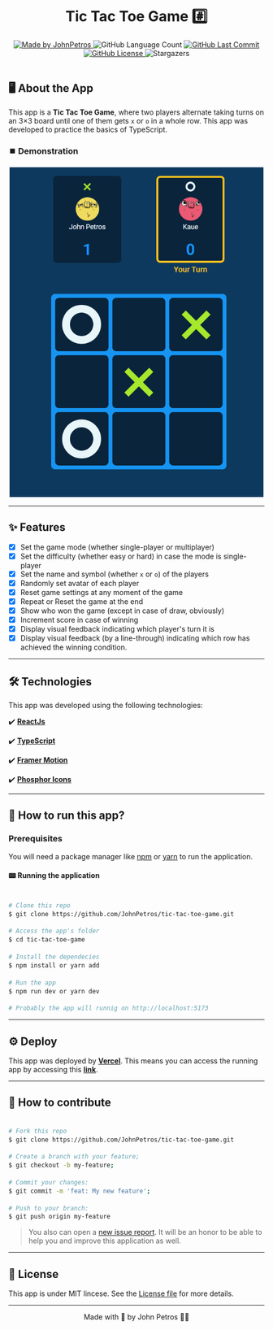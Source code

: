 <h1 align="center">
    Tic Tac Toe Game #️⃣
</h1>

<div align="center">
   <a href="https://github.com/JohnPetros">
      <img alt="Made by JohnPetros" src="https://img.shields.io/badge/made%20by-JohnPetros-blueviolet">
   </a>
   <img alt="GitHub Language Count" src="https://img.shields.io/github/languages/count/JohnPetros/tic-tac-toe-game">
   <a href="https://github.com/JohnPetros/tic-tac-toe-game/commits/main">
      <img alt="GitHub Last Commit" src="https://img.shields.io/github/last-commit/JohnPetros/tic-tac-toe-game">
   </a>
  </a>
   </a>
   <a href="https://github.com/JohnPetros/tic-tac-toe-game/blob/main/LICENSE.md">
      <img alt="GitHub License" src="https://img.shields.io/github/license/JohnPetros/tic-tac-toe-game">
   </a>
    <img alt="Stargazers" src="https://img.shields.io/github/stars/JohnPetros/tic-tac-toe-game?style=social">
</div>

<br>

## 🖥️ About the App

This app is a **Tic Tac Toe Game**, where two players alternate taking turns on an 3×3 board until one of them gets `x` or `o` in a whole row. This app was developed to practice the basics of TypeScript.

### ⏹️ Demonstration

<div align="center">
  <img src=".github/preview.png" width="500" alt="Preview of the running application" />
</div>

---

## ✨ Features

- [x] Set the game mode (whether single-player or multiplayer)
- [x] Set the difficulty (whether easy or hard) in case the mode is single-player
- [x] Set the name and symbol (whether `x` or `o`) of the players
- [x] Randomly set avatar of each player
- [x] Reset game settings at any moment of the game
- [x] Repeat or Reset the game at the end
- [x] Show who won the game (except in case of draw, obviously)
- [x] Increment score in case of winning
- [x] Display visual feedback indicating which player's turn it is
- [x] Display visual feedback (by a line-through) indicating which row has achieved the winning condition.

---

## 🛠️ Technologies

This app was developed using the following technologies:

✔️ **[ReactJs](https://react.dev/)**

✔️ **[TypeScript](https://www.typescriptlang.org/)**

✔️ **[Framer Motion](https://www.framer.com/motion/)**

✔️ **[Phosphor Icons](https://phosphoricons.com/)**

---

## 🚀 How to run this app?

### Prerequisites

You will need a package manager like [npm](https://www.npmjs.com/) or [yarn](https://yarnpkg.com/) to run the application.

#### 📟 Running the application

```bash

# Clone this repo
$ git clone https://github.com/JohnPetros/tic-tac-toe-game.git

# Access the app's folder
$ cd tic-tac-toe-game

# Install the dependecies
$ npm install or yarn add

# Run the app
$ npm run dev or yarn dev

# Probably the app will runnig on http://localhost:5173

```

---

## ⚙️ Deploy

This app was deployed by **[Vercel](https://vercel.com/home)**. This means you can access the running app by accessing this **[link](https://tic-tac-toe-game-murex.vercel.app/)**.

---

## 💪 How to contribute

```bash

# Fork this repo
$ git clone https://github.com/JohnPetros/tic-tac-toe-game.git

# Create a branch with your feature;
$ git checkout -b my-feature;

# Commit your changes:
$ git commit -m 'feat: My new feature';

# Push to your branch:
$ git push origin my-feature

```

> You also can open a [new issue report](https://github.com/JohnPetros/tic-tac-toe-game/issues). It will be an honor to be able to help you and improve this application as well.

---

## 📝 License

This app is under MIT lincese. See the [License file](LICENSE) for more details.

---

<p align="center">
   Made with 💜 by John Petros 👋🏻
</p>
